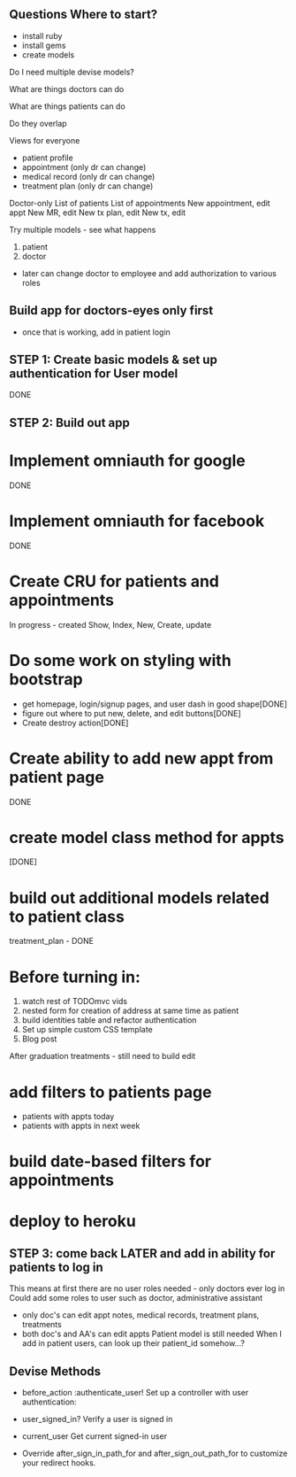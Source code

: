 ## Questions Where to start?

- install ruby
- install gems
- create models

Do I need multiple devise models?

What are things doctors can do

What are things patients can do

Do they overlap

Views for everyone
- patient profile
- appointment (only dr can change)
- medical record (only dr can change)
- treatment plan (only dr can change)

Doctor-only
List of patients
List of appointments
New appointment, edit appt
New MR, edit
New tx plan, edit
New tx, edit

Try multiple models - see what happens

1) patient
2) doctor
- later can change doctor to employee and add authorization to various roles

## Build app for doctors-eyes only first
- once that is working, add in patient login

## STEP 1: Create basic models & set up authentication for User model
DONE

## STEP 2: Build out app
# Implement omniauth for google
DONE

# Implement omniauth for facebook
DONE

# Create CRU for patients and appointments
In progress - created Show, Index, New, Create, update

# Do some work on styling with bootstrap
- get homepage, login/signup pages, and user dash in good shape[DONE]
- figure out where to put new, delete, and edit buttons[DONE]
- Create destroy action[DONE]

# Create ability to add new appt from patient page
DONE

# create model class method for appts
[DONE]

# build out additional models related to patient class
treatment_plan - DONE


# Before turning in:
1) watch rest of TODOmvc vids
2) nested form for creation of address at same time as patient
3) build identities table and refactor authentication
4) Set up simple custom CSS template
5) Blog post


After graduation
treatments - still need to build edit

# add filters to patients page
- patients with appts today
- patients with appts in next week

# build date-based filters for appointments

# deploy to heroku

## STEP 3: come back LATER and add in ability for patients to log in
This means at first there are no user roles needed - only doctors ever log in
Could add some roles to user such as doctor, administrative assistant
- only doc's can edit appt notes, medical records, treatment plans, treatments
- both doc's and AA's can edit appts
Patient model is still needed
When I add in patient users, can look up their patient_id somehow...?


## Devise Methods

* before_action :authenticate_user!           Set up a controller with user authentication:
* user_signed_in?                             Verify a user is signed in
* current_user                                Get current signed-in user

* Override after_sign_in_path_for and after_sign_out_path_for to customize your redirect hooks.
